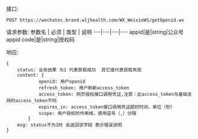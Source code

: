 接口:
```
POST https://wechatec.brand.wljhealth.com/WX_WeixinWS/getOpenid.wx
```
请求参数:
参数名 | 必须 | 类型 | 说明
---|---|---|---
appid|是|string|公众号appid
code|是|string|授权码

响应:

```
{
    status: 业务结果 为1 代表获取成功  其它值代表获取失败
	content: {
    		openid: 用户openid
    		refresh_token: 用户刷新access_token
    		access_token: 网页授权接口调用凭证,注意：此access_token与基础支持的access_token不同
    		expires_in: access_token接口调用凭证超时时间，单位（秒）
    		scope: 用户授权的作用域，使用逗号（,）分隔
		}
	msg: status不为1时 会返回该字段 表示错误说明
}
```